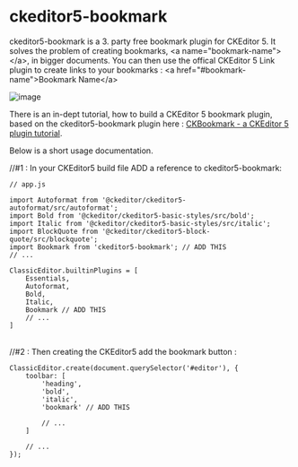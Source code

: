 # ckeditor5-bookmark

ckeditor5-bookmark is a 3. party free bookmark plugin for CKEditor 5. It solves the problem of creating bookmarks, &lt;a name="bookmark-name"&gt;&lt;/a&gt;, in bigger documents. You can then use the offical CKEditor 5 Link plugin to create links to your bookmarks : &lt;a href="#bookmark-name"&gt;Bookmark Name&lt;/a&gt;

![image](https://user-images.githubusercontent.com/15994829/64579144-fc767200-d3ab-11e9-9f7f-faf52196746d.png)

There is an in-dept tutorial, how to build a CKEditor 5 bookmark plugin, based on the ckeditor5-bookmark plugin here : [CKBookmark - a CKEditor 5 plugin tutorial](https://topiqs.online/Home/Index/1169).

Below is a short usage documentation. 

//#1 : In your CKEditor5 build file ADD a reference to ckeditor5-bookmark:

```javaqscript
// app.js

import Autoformat from '@ckeditor/ckeditor5-autoformat/src/autoformat';
import Bold from '@ckeditor/ckeditor5-basic-styles/src/bold';
import Italic from '@ckeditor/ckeditor5-basic-styles/src/italic';
import BlockQuote from '@ckeditor/ckeditor5-block-quote/src/blockquote';
import Bookmark from 'ckeditor5-bookmark'; // ADD THIS
// ...

ClassicEditor.builtinPlugins = [
    Essentials,
    Autoformat,
    Bold,
    Italic,
    Bookmark // ADD THIS
    // ...
]
```

<br />//#2 : Then creating the CKEditor5 add the bookmark button :

```javaqscript
ClassicEditor.create(document.querySelector('#editor'), {
    toolbar: [
        'heading',
        'bold',
        'italic',
        'bookmark' // ADD THIS
        
        // ...
    ]

    // ...
});
```
